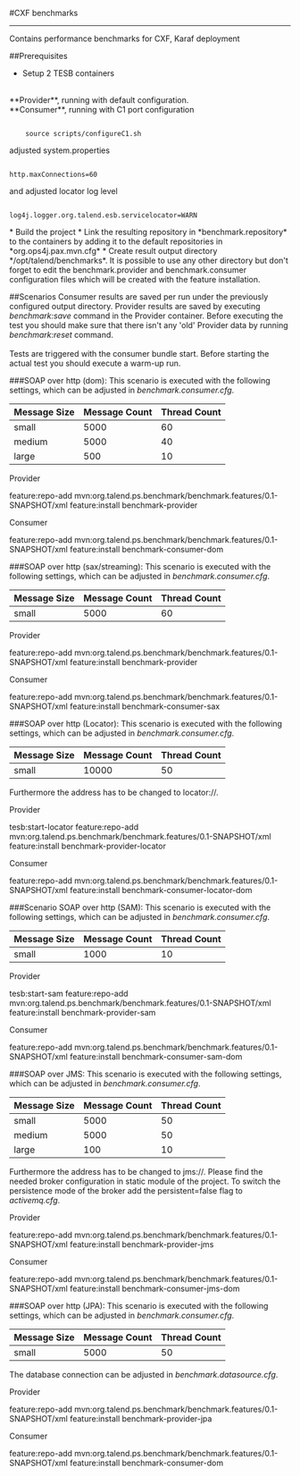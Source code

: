 #CXF benchmarks

- - -

Contains performance benchmarks for CXF, Karaf deployment

##Prerequisites
* Setup 2 TESB containers
<br />
**Provider**, running with default configuration.
<br />
**Consumer**, running with C1 port configuration
<pre><code>
    source scripts/configureC1.sh
</pre></code>
adjusted system.properties
<pre><code>
http.maxConnections=60
</code></pre>
and adjusted locator log level
<pre><code>
log4j.logger.org.talend.esb.servicelocator=WARN
</pre></code>
* Build the project
* Link the resulting repository in *benchmark.repository* to the containers by adding it to the default repositories in
 *org.ops4j.pax.mvn.cfg*
* Create result output directory */opt/talend/benchmarks*. It is possible to use any other directory but don't 
forget to edit the benchmark.provider and benchmark.consumer configuration files which will be created with the feature
installation.

##Scenarios
Consumer results are saved per run under the previously configured output directory. Provider results are saved 
by executing *benchmark:save* command in the Provider container. Before executing the test you should make sure
that there isn't any 'old' Provider data by running *benchmark:reset* command.
<br/>
<br/>
Tests are triggered with the consumer bundle start. Before starting the actual test you should execute a warm-up run.

###SOAP over http (dom):
This scenario is executed with the following settings, which can be adjusted in *benchmark.consumer.cfg*. 

| Message Size  | Message Count | Thread Count  |
| ------------- | ------------- | ------------- |
| small         | 5000          | 60            |
| medium        | 5000          | 40            |
| large         | 500           | 10            |

<p>Provider</p>
    feature:repo-add mvn:org.talend.ps.benchmark/benchmark.features/0.1-SNAPSHOT/xml
    feature:install benchmark-provider
<p>Consumer</p>
    feature:repo-add mvn:org.talend.ps.benchmark/benchmark.features/0.1-SNAPSHOT/xml
    feature:install benchmark-consumer-dom

###SOAP over http (sax/streaming):
This scenario is executed with the following settings, which can be adjusted in *benchmark.consumer.cfg*.
 
| Message Size  | Message Count | Thread Count  |
| ------------- | ------------- | ------------- |
| small         | 5000          | 60            |

<p>Provider</p>
    feature:repo-add mvn:org.talend.ps.benchmark/benchmark.features/0.1-SNAPSHOT/xml
    feature:install benchmark-provider
<p>Consumer</p>
    feature:repo-add mvn:org.talend.ps.benchmark/benchmark.features/0.1-SNAPSHOT/xml
    feature:install benchmark-consumer-sax

###SOAP over http (Locator):
This scenario is executed with the following settings, which can be adjusted in *benchmark.consumer.cfg*.
 
| Message Size  | Message Count | Thread Count  |
| ------------- | ------------- | ------------- |
| small         | 10000         | 50            |

Furthermore the address has to be changed to locator://.

<p>Provider</p>
    tesb:start-locator
    feature:repo-add mvn:org.talend.ps.benchmark/benchmark.features/0.1-SNAPSHOT/xml
    feature:install benchmark-provider-locator
<p>Consumer</p>
    feature:repo-add mvn:org.talend.ps.benchmark/benchmark.features/0.1-SNAPSHOT/xml
    feature:install benchmark-consumer-locator-dom

###Scenario SOAP over http (SAM):
This scenario is executed with the following settings, which can be adjusted in *benchmark.consumer.cfg*.
 
| Message Size  | Message Count | Thread Count  |
| ------------- | ------------- | ------------- |
| small         | 1000         | 10            |

<p>Provider</p>
    tesb:start-sam
    feature:repo-add mvn:org.talend.ps.benchmark/benchmark.features/0.1-SNAPSHOT/xml
    feature:install benchmark-provider-sam
<p>Consumer</p>
    feature:repo-add mvn:org.talend.ps.benchmark/benchmark.features/0.1-SNAPSHOT/xml
    feature:install benchmark-consumer-sam-dom

###SOAP over JMS:
This scenario is executed with the following settings, which can be adjusted in *benchmark.consumer.cfg*. 

| Message Size  | Message Count | Thread Count  |
| ------------- | ------------- | ------------- |
| small         | 5000          | 50            |
| medium        | 5000          | 50            |
| large         | 100           | 10            |

Furthermore the address has to be changed to jms://. Please find the needed broker configuration in static module of the
project. To switch the persistence mode of the broker add the persistent=false flag to *activemq.cfg*.

<p>Provider</p>
    feature:repo-add mvn:org.talend.ps.benchmark/benchmark.features/0.1-SNAPSHOT/xml
    feature:install benchmark-provider-jms
<p>Consumer</p>
    feature:repo-add mvn:org.talend.ps.benchmark/benchmark.features/0.1-SNAPSHOT/xml
    feature:install benchmark-consumer-jms-dom

###SOAP over http (JPA):
This scenario is executed with the following settings, which can be adjusted in *benchmark.consumer.cfg*. 

| Message Size  | Message Count | Thread Count  |
| ------------- | ------------- | ------------- |
| small         | 5000          | 50            |

The database connection can be adjusted in *benchmark.datasource.cfg*.

<p>Provider</p>
    feature:repo-add mvn:org.talend.ps.benchmark/benchmark.features/0.1-SNAPSHOT/xml
    feature:install benchmark-provider-jpa
<p>Consumer</p>
    feature:repo-add mvn:org.talend.ps.benchmark/benchmark.features/0.1-SNAPSHOT/xml
    feature:install benchmark-consumer-dom
